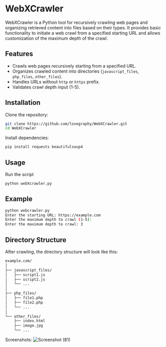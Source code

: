 # WebXCrawler

WebXCrawler is a Python tool for recursively crawling web pages and organizing retrieved content into files based on their types. It provides basic functionality to initiate a web crawl from a specified starting URL and allows customization of the maximum depth of the crawl.


## Features

- Crawls web pages recursively starting from a specified URL.
- Organizes crawled content into directories (`javascript_files`, `php_files`, `other_files`).
- Handles URLs without `http` or `https` prefix.
- Validates crawl depth input (1-5).

## Installation

Clone the repository:

```bash
git clone https://github.com/lovegraphy/WebXCrawler.git
cd WebXCrawler
```
Install dependencies:
```bash
pip install requests beautifulsoup4
```
## Usage
Run the script
```bash
python webXcrawler.py
```
## Example
```bash
python webcrawler.py
Enter the starting URL: https://example.com
Enter the maximum depth to crawl (1-5):
Enter the maximum depth to crawl: 3
```
## Directory Structure
After crawling, the directory structure will look like this:
```bash
example.com/
│
├── javascript_files/
│   ├── script1.js
│   ├── script2.js
│   └── ...
│
├── php_files/
│   ├── file1.php
│   ├── file2.php
│   └── ...
│
└── other_files/
    ├── index.html
    ├── image.jpg
    └── ...

```
Screenshots:
![Screenshot (81)](https://github.com/Lovegraphy/WebXcrawler/assets/108510677/ecfdc069-4555-4c30-87fa-4937cf2ee7d9)
